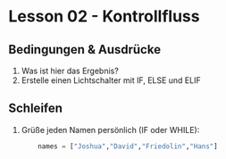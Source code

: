 # Lesson 02 - Kontrollfluss

## Bedingungen & Ausdrücke
1. Was ist hier das Ergebnis?
2. Erstelle einen Lichtschalter mit IF, ELSE und ELIF

## Schleifen
1. Grüße jeden Namen persönlich (IF oder WHILE):
    ```python 
        names = ["Joshua","David","Friedolin","Hans"]
    ```
